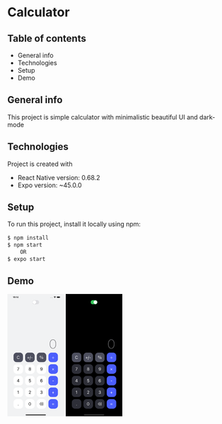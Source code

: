 # Calculator 

## Table of contents
* General info
* Technologies 
* Setup
* Demo

## General info
This project is simple calculator with minimalistic beautiful UI and dark-mode

## Technologies
Project is created with
* React Native version: 0.68.2
* Expo version: ~45.0.0

## Setup
To run this project, install it locally using npm:

```
$ npm install
$ npm start 
    OR
$ expo start
```
## Demo

<img src = "./assets/Simulator Screen Shot - iPhone 13 Pro Max - 2022-06-08 at 22.14.33.png" width="128"/>
<img src = "./assets/Simulator Screen Shot - iPhone 13 Pro Max - 2022-06-08 at 22.14.53.png" width="128"/>




